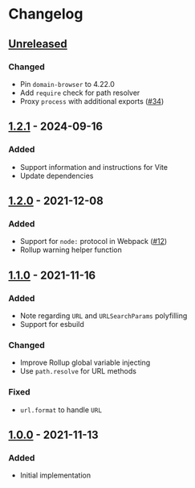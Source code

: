 # Changelog

## [Unreleased][]

### Changed

-   Pin `domain-browser` to 4.22.0
-   Add `require` check for path resolver
-   Proxy `process` with additional exports
    ([#34](https://github.com/niksy/node-stdlib-browser/pull/34))

## [1.2.1][] - 2024-09-16

### Added

-   Support information and instructions for Vite
-   Update dependencies

## [1.2.0][] - 2021-12-08

### Added

-   Support for `node:` protocol in Webpack
    ([#12](https://github.com/niksy/node-stdlib-browser/issues/12))
-   Rollup warning helper function

## [1.1.0][] - 2021-11-16

### Added

-   Note regarding `URL` and `URLSearchParams` polyfilling
-   Support for esbuild

### Changed

-   Improve Rollup global variable injecting
-   Use `path.resolve` for URL methods

### Fixed

-   `url.format` to handle `URL`

## [1.0.0][] - 2021-11-13

### Added

-   Initial implementation

[1.0.0]: https://github.com/niksy/node-stdlib-browser/tree/v1.0.0
[1.1.0]: https://github.com/niksy/node-stdlib-browser/tree/v1.1.0
[1.2.0]: https://github.com/niksy/node-stdlib-browser/tree/v1.2.0
[Unreleased]: https://github.com/niksy/node-stdlib-browser/compare/v1.2.1...HEAD
[1.2.1]: https://github.com/niksy/node-stdlib-browser/tree/v1.2.1
